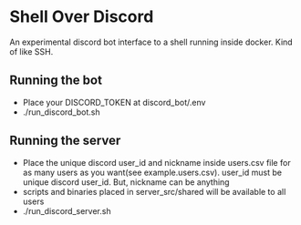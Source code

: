 # Shell Over Discord
An experimental discord bot interface to a shell running inside docker. Kind of like SSH.

## Running the bot
- Place your DISCORD_TOKEN at discord_bot/.env
- ./run_discord_bot.sh

## Running the server
- Place the unique discord user_id and nickname inside users.csv file for as many users as you want(see example.users.csv). user_id must be unique discord user_id. But, nickname can be anything
- scripts and binaries placed in server_src/shared will be available to all users
- ./run_discord_server.sh